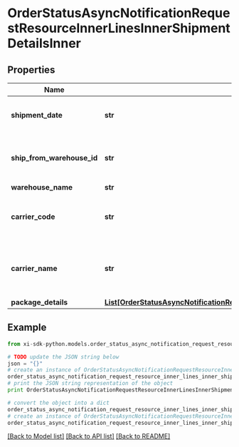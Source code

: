# OrderStatusAsyncNotificationRequestResourceInnerLinesInnerShipmentDetailsInner


## Properties

Name | Type | Description | Notes
------------ | ------------- | ------------- | -------------
**shipment_date** | **str** | The date the line item was shipped. | [optional] 
**ship_from_warehouse_id** | **str** | The ID of the warehouse the product will ship from. | [optional] 
**warehouse_name** | **str** | \&quot;\&quot; | [optional] 
**carrier_code** | **str** | The carrier code for the shipment containing the  line item. | [optional] 
**carrier_name** | **str** | The name of the carrier of the shipment containing   the line item. | [optional] 
**package_details** | [**List[OrderStatusAsyncNotificationRequestResourceInnerLinesInnerShipmentDetailsInnerPackageDetailsInner]**](OrderStatusAsyncNotificationRequestResourceInnerLinesInnerShipmentDetailsInnerPackageDetailsInner.md) |  | [optional] 

## Example

```python
from xi-sdk-python.models.order_status_async_notification_request_resource_inner_lines_inner_shipment_details_inner import OrderStatusAsyncNotificationRequestResourceInnerLinesInnerShipmentDetailsInner

# TODO update the JSON string below
json = "{}"
# create an instance of OrderStatusAsyncNotificationRequestResourceInnerLinesInnerShipmentDetailsInner from a JSON string
order_status_async_notification_request_resource_inner_lines_inner_shipment_details_inner_instance = OrderStatusAsyncNotificationRequestResourceInnerLinesInnerShipmentDetailsInner.from_json(json)
# print the JSON string representation of the object
print OrderStatusAsyncNotificationRequestResourceInnerLinesInnerShipmentDetailsInner.to_json()

# convert the object into a dict
order_status_async_notification_request_resource_inner_lines_inner_shipment_details_inner_dict = order_status_async_notification_request_resource_inner_lines_inner_shipment_details_inner_instance.to_dict()
# create an instance of OrderStatusAsyncNotificationRequestResourceInnerLinesInnerShipmentDetailsInner from a dict
order_status_async_notification_request_resource_inner_lines_inner_shipment_details_inner_form_dict = order_status_async_notification_request_resource_inner_lines_inner_shipment_details_inner.from_dict(order_status_async_notification_request_resource_inner_lines_inner_shipment_details_inner_dict)
```
[[Back to Model list]](../README.md#documentation-for-models) [[Back to API list]](../README.md#documentation-for-api-endpoints) [[Back to README]](../README.md)


